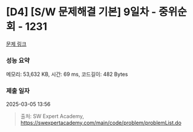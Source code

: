 # [D4] [S/W 문제해결 기본] 9일차 - 중위순회 - 1231 

[문제 링크](https://swexpertacademy.com/main/code/problem/problemDetail.do?contestProbId=AV140YnqAIECFAYD) 

### 성능 요약

메모리: 53,632 KB, 시간: 69 ms, 코드길이: 482 Bytes

### 제출 일자

2025-03-05 13:56



> 출처: SW Expert Academy, https://swexpertacademy.com/main/code/problem/problemList.do